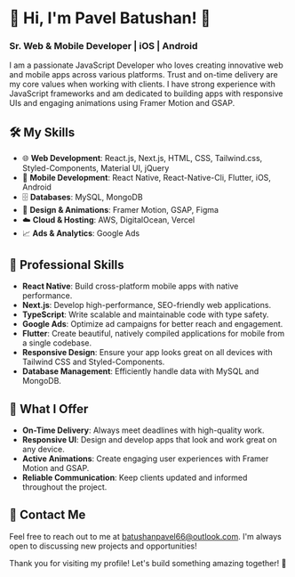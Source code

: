 # 👋 Hi, I'm Pavel Batushan! 🚀

### Sr. Web & Mobile Developer | iOS | Android

I am a passionate JavaScript Developer who loves creating innovative web and mobile apps across various platforms. Trust and on-time delivery are my core values when working with clients. I have strong experience with JavaScript frameworks and am dedicated to building apps with responsive UIs and engaging animations using Framer Motion and GSAP.

## 🛠 My Skills
- 🌐 **Web Development**: React.js, Next.js, HTML, CSS, Tailwind.css, Styled-Components, Material UI, jQuery
- 📱 **Mobile Development**: React Native, React-Native-Cli, Flutter, iOS, Android
- 🗄 **Databases**: MySQL, MongoDB
- 🎨 **Design & Animations**: Framer Motion, GSAP, Figma
- ☁️ **Cloud & Hosting**: AWS, DigitalOcean, Vercel
- 📈 **Ads & Analytics**: Google Ads

## 💼 Professional Skills
- **React Native**: Build cross-platform mobile apps with native performance.
- **Next.js**: Develop high-performance, SEO-friendly web applications.
- **TypeScript**: Write scalable and maintainable code with type safety.
- **Google Ads**: Optimize ad campaigns for better reach and engagement.
- **Flutter**: Create beautiful, natively compiled applications for mobile from a single codebase.
- **Responsive Design**: Ensure your app looks great on all devices with Tailwind CSS and Styled-Components.
- **Database Management**: Efficiently handle data with MySQL and MongoDB.

## 🚀 What I Offer
- **On-Time Delivery**: Always meet deadlines with high-quality work.
- **Responsive UI**: Design and develop apps that look and work great on any device.
- **Active Animations**: Create engaging user experiences with Framer Motion and GSAP.
- **Reliable Communication**: Keep clients updated and informed throughout the project.

## 📧 Contact Me
Feel free to reach out to me at [batushanpavel66@outlook.com](mailto:batushanpavel66@outlook.com). I'm always open to discussing new projects and opportunities!

Thank you for visiting my profile! Let's build something amazing together! 🚀
